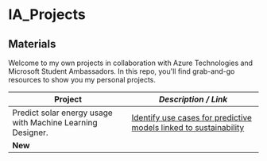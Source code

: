 # IA_Projects
## Materials
Welcome to my own projects in collaboration with Azure Technologies and Microsoft Student Ambassadors. In this repo, you'll find grab-and-go resources to show you my personal projects. 




| **Project**              | *Description / Link*                                    |
| ----------------------------- | --------------------------------------------------------------------- |
| Predict solar energy usage with Machine Learning Designer.| [Identify use cases for predictive models linked to sustainability](https://github.com/NikoMagafi/WDP_GreenTech/tree/main/workshop)                                    |
| **New**          |    |
